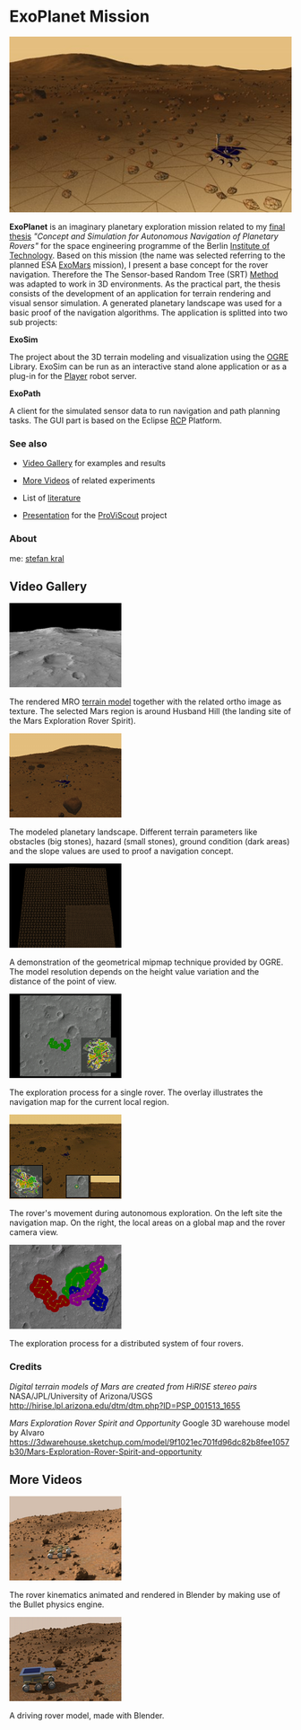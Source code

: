 
ExoPlanet Mission
=================

![exoplanet](img/exoplanet.jpg)

__ExoPlanet__ is an imaginary planetary exploration mission related to my [final thesis](http://elib.dlr.de/72296/) _"Concept and Simulation for Autonomous Navigation of Planetary Rovers"_ for the space engineering programme of the Berlin [Institute of Technology](http://www.raumfahrttechnik.tu-berlin.de). Based on this mission (the name was selected referring to the planned ESA [ExoMars](http://www.esa.int/SPECIALS/ExoMars/index.html) mission), I present a base concept for the rover navigation. Therefore the The Sensor-based Random Tree (SRT) [Method](http://www.dis.uniroma1.it/~labrob/research/SRT.html) was adapted to work in 3D environments. As the practical part, the thesis consists of the development of an application for terrain rendering and visual sensor simulation. A generated planetary landscape was used for a basic proof of the navigation algorithms. The application is splitted into two sub projects:

__ExoSim__

The project about the 3D terrain modeling and visualization using the [OGRE](http://www.ogre3d.org) Library. ExoSim can be run as an interactive stand alone application or as a plug-in for the [Player](http://playerstage.sourceforge.net) robot server.

__ExoPath__

A client for the simulated sensor data to run navigation and path planning tasks. The GUI part is based on the Eclipse [RCP](http://wiki.eclipse.org/index.php/Rich_Client_Platform) Platform.

### See also

* [Video Gallery](#video-gallery) for examples and results
* [More Videos](#more-videos) of related experiments

* List of [literature](https://rawgit.com/orbital-lab/ExoPlanet/master/references/referencelist.html)
* [Presentation](presentation/ProViScout.pdf) for the [ProViScout](http://www.proviscout.eu) project

### About

me: [stefan kral](&#109;ailt&#111;&#58;&#115;epp&#105;z&#64;&#103;mx&#46;de)

Video Gallery
-------------

[![flight](img/flight.png)](http://vimeo.com/22314989)

The rendered MRO [terrain model](http://hirise.lpl.arizona.edu/dtm/dtm.php?ID=PSP_001513_1655) together with the related ortho image as texture. The selected Mars region is around Husband Hill (the landing site of the Mars Exploration Rover Spirit).

[![terrain](img/terrain.png)](http://vimeo.com/22313790)

The modeled planetary landscape. Different terrain parameters like obstacles (big stones), hazard (small stones), ground condition (dark areas) and the slope values are used to proof a navigation concept.

[![grid](img/grid.png)](http://vimeo.com/22314861)

A demonstration of the geometrical mipmap technique provided by OGRE. The model resolution depends on the height value variation and the distance of the point of view.

[![exploration](img/exploration.png)](http://vimeo.com/22281680)

The exploration process for a single rover. The overlay illustrates the navigation map for the current local region.

[![driving](img/driving.png)](http://vimeo.com/22282256)

The rover's movement during autonomous exploration. On the left site the navigation map. On the right, the local areas on a global map and the rover camera view.

[![multi](img/multi.png)](http://vimeo.com/22317011)

The exploration process for a distributed system of four rovers.

### Credits

_Digital terrain models of Mars are created from HiRISE stereo pairs_
NASA/JPL/University of Arizona/USGS
http://hirise.lpl.arizona.edu/dtm/dtm.php?ID=PSP_001513_1655

_Mars Exploration Rover Spirit and Opportunity_
Google 3D warehouse model by Alvaro
https://3dwarehouse.sketchup.com/model/9f1021ec701fd96dc82b8fee1057b30/Mars-Exploration-Rover-Spirit-and-opportunity

More Videos
-----------

[![kinematics](img/kinematics.png)](http://vimeo.com/38424446)

The rover kinematics animated and rendered in Blender by making use of the Bullet physics engine.

[![rover](img/rover.png)](http://vimeo.com/42507000)

A driving rover model, made with Blender.

